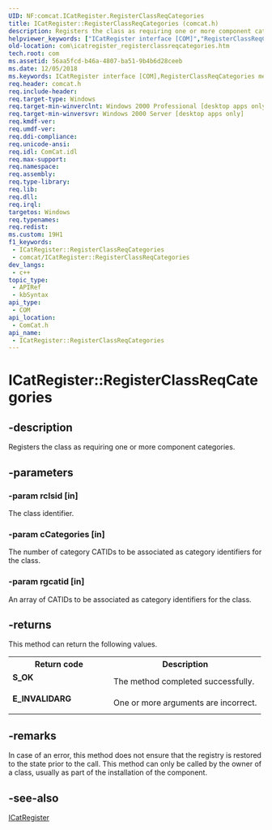 ```yaml
---
UID: NF:comcat.ICatRegister.RegisterClassReqCategories
title: ICatRegister::RegisterClassReqCategories (comcat.h)
description: Registers the class as requiring one or more component categories.
helpviewer_keywords: ["ICatRegister interface [COM]","RegisterClassReqCategories method","ICatRegister.RegisterClassReqCategories","ICatRegister::RegisterClassReqCategories","RegisterClassReqCategories","RegisterClassReqCategories method [COM]","RegisterClassReqCategories method [COM]","ICatRegister interface","_com_icatregister_registerclassreqcategories","com.icatregister_registerclassreqcategories","comcat/ICatRegister::RegisterClassReqCategories"]
old-location: com\icatregister_registerclassreqcategories.htm
tech.root: com
ms.assetid: 56aa5fcd-b46a-4807-ba51-9b4b6d28ceeb
ms.date: 12/05/2018
ms.keywords: ICatRegister interface [COM],RegisterClassReqCategories method, ICatRegister.RegisterClassReqCategories, ICatRegister::RegisterClassReqCategories, RegisterClassReqCategories, RegisterClassReqCategories method [COM], RegisterClassReqCategories method [COM],ICatRegister interface, _com_icatregister_registerclassreqcategories, com.icatregister_registerclassreqcategories, comcat/ICatRegister::RegisterClassReqCategories
req.header: comcat.h
req.include-header: 
req.target-type: Windows
req.target-min-winverclnt: Windows 2000 Professional [desktop apps only]
req.target-min-winversvr: Windows 2000 Server [desktop apps only]
req.kmdf-ver: 
req.umdf-ver: 
req.ddi-compliance: 
req.unicode-ansi: 
req.idl: ComCat.idl
req.max-support: 
req.namespace: 
req.assembly: 
req.type-library: 
req.lib: 
req.dll: 
req.irql: 
targetos: Windows
req.typenames: 
req.redist: 
ms.custom: 19H1
f1_keywords:
 - ICatRegister::RegisterClassReqCategories
 - comcat/ICatRegister::RegisterClassReqCategories
dev_langs:
 - c++
topic_type:
 - APIRef
 - kbSyntax
api_type:
 - COM
api_location:
 - ComCat.h
api_name:
 - ICatRegister::RegisterClassReqCategories
---
```


# ICatRegister::RegisterClassReqCategories


## -description

Registers the class as requiring one or more component categories.

## -parameters

### -param rclsid [in]

The class identifier.

### -param cCategories [in]

The number of category CATIDs to be associated as category identifiers for the class.

### -param rgcatid [in]

An array of CATIDs to be associated as category identifiers for the class.

## -returns

This method can return the following values.

<table>
<tr>
<th>Return code</th>
<th>Description</th>
</tr>
<tr>
<td width="40%">
<dl>
<dt><b>S_OK</b></dt>
</dl>
</td>
<td width="60%">
The method completed successfully.

</td>
</tr>
<tr>
<td width="40%">
<dl>
<dt><b>E_INVALIDARG</b></dt>
</dl>
</td>
<td width="60%">
One or more arguments are incorrect.

</td>
</tr>
</table>

## -remarks

In case of an error, this method does not ensure that the registry is restored to the state prior to the call. This method can only be called by the owner of a class, usually as part of the installation of the component.

## -see-also

<a href="/windows/desktop/api/comcat/nn-comcat-icatregister">ICatRegister</a>

